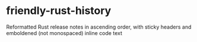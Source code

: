 # friendly-rust-history
Reformatted Rust release notes in ascending order, with sticky headers and emboldened (not monospaced) inline code text
